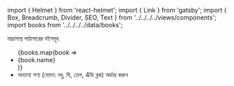 import { Helmet } from 'react-helmet';
import { Link } from 'gatsby';
import { Box, Breadcrumb, Divider, SEO, Text } from '../../../../views/components';
import books from '../../../../data/books';

<SEO pageTitle="মাদ্রাসাস্থ পাঠাগারের বইসমূহ" />
<Box maxWidth={960} margin="0 auto" padding={{ xs: 3, sm: 4 }}>
  <Text variant="h2" textAlign="center">
    মাদ্রাসাস্থ পাঠাগারের বইসমূহ
  </Text>
  <Divider />
  <Breadcrumb
    links={[
      { url: '/', name: 'নীড়পাতা' },
      { url: '/finance/', name: 'আর্থিক ব্যাপার' },
      { url: '/business-of-madrassa/', name: 'মাদ্রাসার আয়ের উৎস যখন ব্যবসা' },
    ]}
  />
  <Divider />

<ul>
{books.map(book => <li key={book.url}><Link to={`./${book.url}`}>{book.name}</Link></li>)}
<li><Link to="../">অন্যান্য পণ্য (যেমন: নধু, ঘি, তেল, 4ডি ব্লক) অর্ডার করুন</Link></li>
</ul>

</Box>
